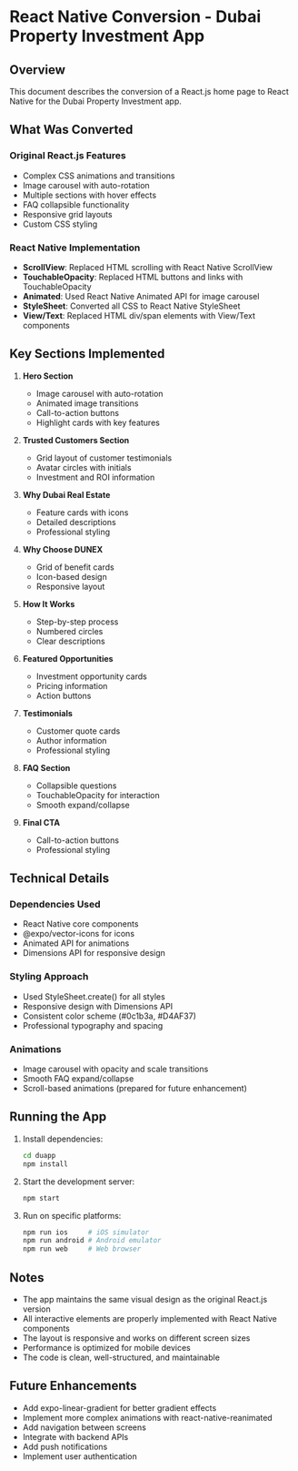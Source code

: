 # React Native Conversion - Dubai Property Investment App

## Overview
This document describes the conversion of a React.js home page to React Native for the Dubai Property Investment app.

## What Was Converted

### Original React.js Features
- Complex CSS animations and transitions
- Image carousel with auto-rotation
- Multiple sections with hover effects
- FAQ collapsible functionality
- Responsive grid layouts
- Custom CSS styling

### React Native Implementation
- **ScrollView**: Replaced HTML scrolling with React Native ScrollView
- **TouchableOpacity**: Replaced HTML buttons and links with TouchableOpacity
- **Animated**: Used React Native Animated API for image carousel
- **StyleSheet**: Converted all CSS to React Native StyleSheet
- **View/Text**: Replaced HTML div/span elements with View/Text components

## Key Sections Implemented

1. **Hero Section**
   - Image carousel with auto-rotation
   - Animated image transitions
   - Call-to-action buttons
   - Highlight cards with key features

2. **Trusted Customers Section**
   - Grid layout of customer testimonials
   - Avatar circles with initials
   - Investment and ROI information

3. **Why Dubai Real Estate**
   - Feature cards with icons
   - Detailed descriptions
   - Professional styling

4. **Why Choose DUNEX**
   - Grid of benefit cards
   - Icon-based design
   - Responsive layout

5. **How It Works**
   - Step-by-step process
   - Numbered circles
   - Clear descriptions

6. **Featured Opportunities**
   - Investment opportunity cards
   - Pricing information
   - Action buttons

7. **Testimonials**
   - Customer quote cards
   - Author information
   - Professional styling

8. **FAQ Section**
   - Collapsible questions
   - TouchableOpacity for interaction
   - Smooth expand/collapse

9. **Final CTA**
   - Call-to-action buttons
   - Professional styling

## Technical Details

### Dependencies Used
- React Native core components
- @expo/vector-icons for icons
- Animated API for animations
- Dimensions API for responsive design

### Styling Approach
- Used StyleSheet.create() for all styles
- Responsive design with Dimensions API
- Consistent color scheme (#0c1b3a, #D4AF37)
- Professional typography and spacing

### Animations
- Image carousel with opacity and scale transitions
- Smooth FAQ expand/collapse
- Scroll-based animations (prepared for future enhancement)

## Running the App

1. Install dependencies:
   ```bash
   cd duapp
   npm install
   ```

2. Start the development server:
   ```bash
   npm start
   ```

3. Run on specific platforms:
   ```bash
   npm run ios     # iOS simulator
   npm run android # Android emulator
   npm run web     # Web browser
   ```

## Notes

- The app maintains the same visual design as the original React.js version
- All interactive elements are properly implemented with React Native components
- The layout is responsive and works on different screen sizes
- Performance is optimized for mobile devices
- The code is clean, well-structured, and maintainable

## Future Enhancements

- Add expo-linear-gradient for better gradient effects
- Implement more complex animations with react-native-reanimated
- Add navigation between screens
- Integrate with backend APIs
- Add push notifications
- Implement user authentication
